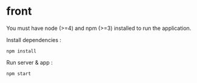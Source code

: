 # front

You must have node (>=4) and npm (>=3) installed to run the application.

Install dependencies :

`npm install`

Run server & app :

`npm start`